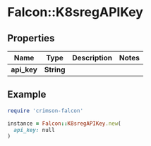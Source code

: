 # Falcon::K8sregAPIKey

## Properties

| Name | Type | Description | Notes |
| ---- | ---- | ----------- | ----- |
| **api_key** | **String** |  |  |

## Example

```ruby
require 'crimson-falcon'

instance = Falcon::K8sregAPIKey.new(
  api_key: null
)
```

